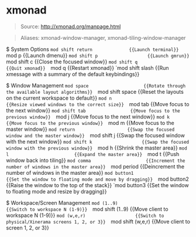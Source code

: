 # xmonad

> Source: http://xmonad.org/manpage.html

> Aliases: xmonad-window-manager, xmonad-tiling-window-manager

$ System Options
    `mod shift return              {{Launch terminal}} 
    `mod p                         {{Launch dmenu}} 
    `mod shift p                   {{Launch gmrun}} 
    `mod shift c                   {{Close the focused window}} 
    `mod shift q                   {{Quit xmonad}} 
    `mod q                         {{Restart xmonad}} 
    `mod shift slash               {{Run xmessage with a summary of the default keybindings}} 

$ Window Management
    `mod space                     {{Rotate through the available layout algorithms}} 
    `mod shift space               {{Reset the layouts on the current workspace to default}} 
    `mod n                         {{Resize viewed windows to the correct size}} 
    `mod tab                       {{Move focus to the next window}} 
    `mod shift tab                 {{Move focus to the previous window}} 
    `mod j                         {{Move focus to the next window}} 
    `mod k                         {{Move focus to the previous window}} 
    `mod m                         {{Move focus to the master window}} 
    `mod return                    {{Swap the focused window and the master window}} 
    `mod shift j                   {{Swap the focused window with the next window}} 
    `mod shift k                   {{Swap the focused window with the previous window}} 
    `mod h                         {{Shrink the master area}} 
    `mod l                         {{Expand the master area}} 
    `mod t                         {{Push window back into tiling}} 
    `mod comma                     {{Increment the number of windows in the master area}} 
    `mod period                    {{Deincrement the number of windows in the master area}} 
    `mod button1                   {{Set the window to floating mode and move by dragging}} 
    `mod button2                   {{Raise the window to the top of the stack}} 
    `mod button3                   {{Set the window to floating mode and resize by dragging}} 

$ Workspace/Screen Management
    `mod (1..9)                    {{Switch to workspace N (1-9)}} 
    `mod shift (1..9)              {{Move client to workspace N (1-9)}} 
    `mod (w,e,r)                   {{Switch to physical/Xinerama screens 1, 2, or 3}} 
    `mod shift (w,e,r)             {{Move client to screen 1, 2, or 3}} 

